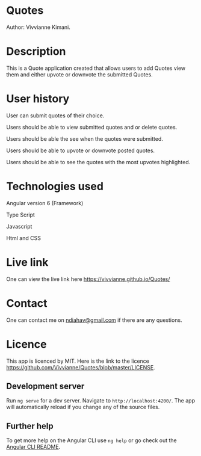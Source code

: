 # Quotes

Author: Vivvianne Kimani.

# Description

This is a Quote application created that allows users to add Quotes view them and either upvote or downvote the submitted Quotes.

# User history

User can submit quotes of their choice.

Users should be able to view submitted quotes and or delete quotes.

Users should be able the see when the quotes were submitted.

Users should be able to upvote or downvote posted quotes.

Users should be able to see the quotes with the most upvotes highlighted.

# Technologies used
Angular version 6 (Framework)

Type Script

Javascript

Html and CSS

# Live link
One can view the live link here https://vivvianne.github.io/Quotes/

# Contact

One can contact me on ndiahav@gmail.com if there are any questions.

# Licence

This app is licenced by MIT. Here is the link to the licence https://github.com/Vivvianne/Quotes/blob/master/LICENSE.

## Development server

Run `ng serve` for a dev server. Navigate to `http://localhost:4200/`. The app will automatically reload if you change any of the source files.


## Further help

To get more help on the Angular CLI use `ng help` or go check out the [Angular CLI README](https://github.com/angular/angular-cli/blob/master/README.md).
